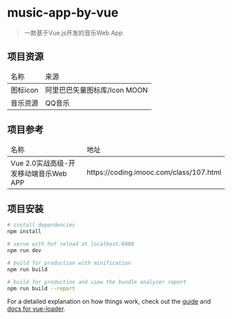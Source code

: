 # music-app-by-vue

> 一款基于Vue.js开发的音乐Web App

<h2>项目资源</h2>
<table>
  <thead>
    <tr>
      <td>名称</td>
      <td>来源</td>
    </td>
  </thead>
  <tbody>
    <tr>
      <td>图标icon</td>
      <td>阿里巴巴矢量图标库/Icon MOON</td>
    </td>
    <tr>
      <td>音乐资源</td>
      <td>QQ音乐</td>
    </td>
  </tbody>
</table>

<h2>项目参考</h2>
<table>
  <thead>
    <tr>
      <td>名称</td>
      <td>地址</td>
    </td>
  </thead>
  <tbody>
    <tr>
      <td>Vue 2.0实战高级-开发移动端音乐Web APP</td>
      <td>https://coding.imooc.com/class/107.html</td>
    </td>
  </tbody>
</table>

## 项目安装

``` bash
# install dependencies
npm install

# serve with hot reload at localhost:8080
npm run dev

# build for production with minification
npm run build

# build for production and view the bundle analyzer report
npm run build --report
```

For a detailed explanation on how things work, check out the [guide](http://vuejs-templates.github.io/webpack/) and [docs for vue-loader](http://vuejs.github.io/vue-loader).
